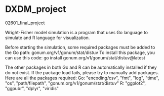 # DXDM_project
 02601_final_project

Wright-Fisher model simulation is a program that uses Go language to simulate and R language for visualization.

Before starting the simulation, some required packages must be added to the Go path: gonum.org/v1/gonum/stat/distuv
To install this package, you can use this code:
go install gonum.org/v1/gonum/stat/distuv@latest

The other packages in both Go and R can be automatically installed if they do not exist.
If the package load fails, please try to manually add packages. Here are all the packages required:
Go: 	"encoding/csv", "fmt",		"log", "time", "os",	"path/filepath", "gonum.org/v1/gonum/stat/distuv"
R: "ggplot2", "ggpubr", "dplyr", "viridis"
